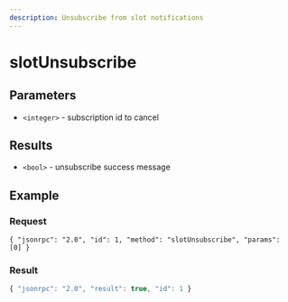 ```yaml
---
description: Unsubscribe from slot notifications
---
```


# slotUnsubscribe

## **Parameters**

* `<integer>` - subscription id to cancel

## **Results**

* `<bool>` - unsubscribe success message

## **Example**

### Request

```shell
{ "jsonrpc": "2.0", "id": 1, "method": "slotUnsubscribe", "params": [0] }
```

### Result

```javascript
{ "jsonrpc": "2.0", "result": true, "id": 1 }
```
